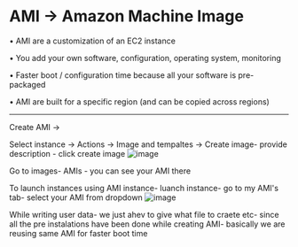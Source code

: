 # AMI -> Amazon Machine Image
• AMI are a customization of an EC2 instance

• You add your own software, configuration, operating system, monitoring

• Faster boot / configuration time because all your software is pre-packaged

• AMI are built for a specific region (and can be copied across regions)
__________________________________________________
Create AMI ->

Select instance -> Actions -> Image and tempaltes -> Create image- provide description - click create image
![image](https://user-images.githubusercontent.com/107784718/212532418-cf877a31-50af-4aff-936c-430aa89f2ba8.png)

Go to images- AMIs - you can see your AMI there

To launch instances using AMI
instance- luanch instance- go to my AMI's tab- select your AMI from dropdown
![image](https://user-images.githubusercontent.com/107784718/212532475-56b89f3d-1ef4-4b64-a278-8305cfd0d8ef.png)

While writing user data- we just ahev to give what file to craete etc- since all the pre instalations have been done while creating AMI- basically we are reusing same AMI for faster boot time
